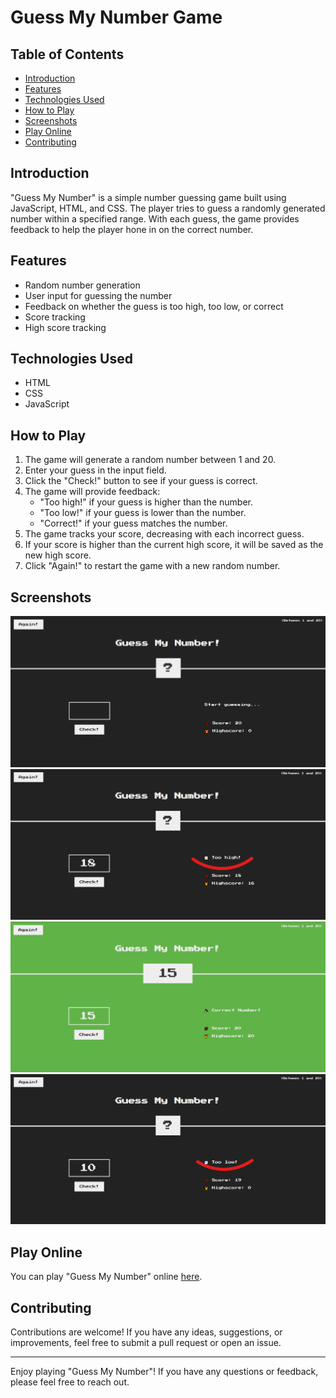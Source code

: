 # Guess My Number Game

## Table of Contents

- [Introduction](#introduction)
- [Features](#features)
- [Technologies Used](#technologies-used)
- [How to Play](#how-to-play)
- [Screenshots](#screenshots)
- [Play Online](#Play-Online)
- [Contributing](#contributing)

## Introduction

"Guess My Number" is a simple number guessing game built using JavaScript, HTML, and CSS. The player tries to guess a randomly generated number within a specified range. With each guess, the game provides feedback to help the player hone in on the correct number.

## Features

- Random number generation
- User input for guessing the number
- Feedback on whether the guess is too high, too low, or correct
- Score tracking
- High score tracking

## Technologies Used

- HTML
- CSS
- JavaScript

## How to Play

1. The game will generate a random number between 1 and 20.
2. Enter your guess in the input field.
3. Click the "Check!" button to see if your guess is correct.
4. The game will provide feedback:
   - "Too high!" if your guess is higher than the number.
   - "Too low!" if your guess is lower than the number.
   - "Correct!" if your guess matches the number.
5. The game tracks your score, decreasing with each incorrect guess.
6. If your score is higher than the current high score, it will be saved as the new high score.
7. Click "Again!" to restart the game with a new random number.

## Screenshots

![Game Screenshot Guess](/guess%20my%20number.png)
![Game Screenshot Too High](/too%20high.png)
![Game Screenshot Correct Number](/correct%20number.png)
![Game Screenshot Too Low](/too%20low.png)

## Play Online

You can play "Guess My Number" online [here](https://ahmedhamamm.github.io/Guess-My-Number/).

## Contributing

Contributions are welcome! If you have any ideas, suggestions, or improvements, feel free to submit a pull request or open an issue.

---

Enjoy playing "Guess My Number"! If you have any questions or feedback, please feel free to reach out.
